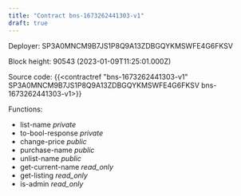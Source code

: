 ```yaml
---
title: "Contract bns-1673262441303-v1"
draft: true
---
```

Deployer: SP3A0MNCM9B7JS1P8Q9A13ZDBGQYKMSWFE4G6FKSV


 



Block height: 90543 (2023-01-09T11:25:01.000Z)

Source code: {{<contractref "bns-1673262441303-v1" SP3A0MNCM9B7JS1P8Q9A13ZDBGQYKMSWFE4G6FKSV bns-1673262441303-v1>}}

Functions:

* list-name _private_
* to-bool-response _private_
* change-price _public_
* purchase-name _public_
* unlist-name _public_
* get-current-name _read_only_
* get-listing _read_only_
* is-admin _read_only_
